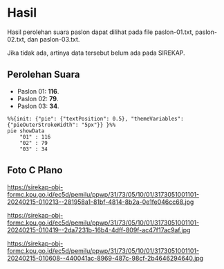 # Hasil

Hasil perolehan suara paslon dapat dilihat pada file paslon-01.txt, paslon-02.txt, dan paslon-03.txt.

Jika tidak ada, artinya data tersebut belum ada pada SIREKAP.

## Perolehan Suara

 * Paslon 01: **116**.
 * Paslon 02: **79**.
 * Paslon 03: **34**.

```mermaid
%%{init: {"pie": {"textPosition": 0.5}, "themeVariables": {"pieOuterStrokeWidth": "5px"}} }%%
pie showData
    "01" : 116
    "02" : 79
    "03" : 34
```
## Foto C Plano

https://sirekap-obj-formc.kpu.go.id/ec5d/pemilu/ppwp/31/73/05/10/01/3173051001101-20240215-010213--281958a1-81bf-4814-8b2a-0e1fe046cc68.jpg

https://sirekap-obj-formc.kpu.go.id/ec5d/pemilu/ppwp/31/73/05/10/01/3173051001101-20240215-010419--2da7231b-16b4-4dff-809f-ac47f17ac9af.jpg

https://sirekap-obj-formc.kpu.go.id/ec5d/pemilu/ppwp/31/73/05/10/01/3173051001101-20240215-010608--440041ac-8969-487c-98cf-2b4646294640.jpg
